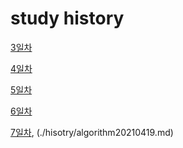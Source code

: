 # study history

[3일차](./history/20210414.md)         

[4일차](./history/20210415.md)

[5일차](./history/20210416.md)

[6일차](./history/20210417.md)

[7일차](./history/20210419.md), (./hisotry/algorithm20210419.md)

